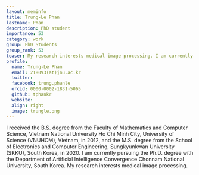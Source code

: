 ```yaml
---
layout: meminfo
title: Trung-Le Phan
lastname: Phan
description: PhD student
importance: 53
category: work
group: PhD Students
group_rank: 53
teaser: My research interests medical image processing. I am currently working on STAPLE-based ROI segmentation & Labeling Tool, prognosis with image registration.
profile:
  name: Trung-Le Phan
  email: 218093(at)jnu.ac.kr
  twitter:
  facebook: trung.phanle
  orcid: 0000-0002-1831-5065
  github: tphankr
  website:
  align: right
  image: trungle.png
---
```



I received the B.S. degree from the Faculty of Mathematics and Computer Science, Vietnam National University Ho Chi Minh City, University of Science (VNUHCM), Vietnam, in 2012, and the M.S. degree from the School of Electronics and Computer Engineering, Sungkyunkwan University (SKKU), South Korea, in 2020. I am currently pursuing the Ph.D. degree with the Department of Artificial Intelligence Convergence Chonnam National University, South Korea. My research interests medical image processing.

<!--stackedit_data:
eyJoaXN0b3J5IjpbLTkyOTAxNDc5MiwxODczMzA5NDU0XX0=
-->